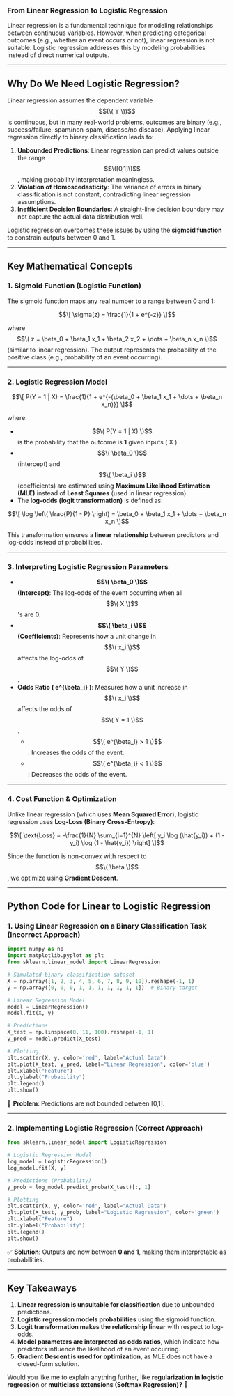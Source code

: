 ### **From Linear Regression to Logistic Regression**  

Linear regression is a fundamental technique for modeling relationships between continuous variables. However, when predicting categorical outcomes (e.g., whether an event occurs or not), linear regression is not suitable. Logistic regression addresses this by modeling probabilities instead of direct numerical outputs.

---

## **Why Do We Need Logistic Regression?**  

Linear regression assumes the dependent variable $$(\( Y \))$$ is continuous, but in many real-world problems, outcomes are binary (e.g., success/failure, spam/non-spam, disease/no disease). Applying linear regression directly to binary classification leads to:  

1. **Unbounded Predictions**: Linear regression can predict values outside the range $$\([0,1]\)$$, making probability interpretation meaningless.
2. **Violation of Homoscedasticity**: The variance of errors in binary classification is not constant, contradicting linear regression assumptions.
3. **Inefficient Decision Boundaries**: A straight-line decision boundary may not capture the actual data distribution well.

Logistic regression overcomes these issues by using the **sigmoid function** to constrain outputs between 0 and 1.

---

## **Key Mathematical Concepts**  

### **1. Sigmoid Function (Logistic Function)**
The sigmoid function maps any real number to a range between 0 and 1:

$$\[
\sigma(z) = \frac{1}{1 + e^{-z}}
\]$$

where $$\( z = \beta_0 + \beta_1 x_1 + \beta_2 x_2 + \dots + \beta_n x_n \)$$ (similar to linear regression). The output represents the probability of the positive class (e.g., probability of an event occurring).

---

### **2. Logistic Regression Model**
$$\[
P(Y = 1 | X) = \frac{1}{1 + e^{-(\beta_0 + \beta_1 x_1 + \dots + \beta_n x_n)}}
\]$$

where:  
- $$\( P(Y = 1 | X) \)$$ is the probability that the outcome is **1** given inputs \( X \).  
- $$\( \beta_0 \)$$ (intercept) and $$\( \beta_i \)$$ (coefficients) are estimated using **Maximum Likelihood Estimation (MLE)** instead of **Least Squares** (used in linear regression).  
- The **log-odds (logit transformation)** is defined as:

$$\[
\log \left( \frac{P}{1 - P} \right) = \beta_0 + \beta_1 x_1 + \dots + \beta_n x_n
\]$$

This transformation ensures a **linear relationship** between predictors and log-odds instead of probabilities.

---

### **3. Interpreting Logistic Regression Parameters**  

- **$$\( \beta_0 \)$$ (Intercept)**: The log-odds of the event occurring when all $$\( X \)$$'s are 0.
- **$$\( \beta_i \)$$ (Coefficients)**: Represents how a unit change in $$\( x_i \)$$ affects the log-odds of $$\( Y \)$$.
- **Odds Ratio \( e^{\beta_i} \)**: Measures how a unit increase in $$\( x_i \)$$ affects the odds of $$\( Y = 1 \)$$.  
  - $$\( e^{\beta_i} > 1 \)$$: Increases the odds of the event.
  - $$\( e^{\beta_i} < 1 \)$$: Decreases the odds of the event.

---

### **4. Cost Function & Optimization**
Unlike linear regression (which uses **Mean Squared Error**), logistic regression uses **Log-Loss (Binary Cross-Entropy)**:

$$\[
\text{Loss} = -\frac{1}{N} \sum_{i=1}^{N} \left[ y_i \log (\hat{y_i}) + (1 - y_i) \log (1 - \hat{y_i}) \right]
\]$$

Since the function is non-convex with respect to $$\( \beta \)$$, we optimize using **Gradient Descent**.

---

## **Python Code for Linear to Logistic Regression**
### **1. Using Linear Regression on a Binary Classification Task (Incorrect Approach)**
```python
import numpy as np
import matplotlib.pyplot as plt
from sklearn.linear_model import LinearRegression

# Simulated binary classification dataset
X = np.array([1, 2, 3, 4, 5, 6, 7, 8, 9, 10]).reshape(-1, 1)
y = np.array([0, 0, 0, 1, 1, 1, 1, 1, 1, 1])  # Binary target

# Linear Regression Model
model = LinearRegression()
model.fit(X, y)

# Predictions
X_test = np.linspace(0, 11, 100).reshape(-1, 1)
y_pred = model.predict(X_test)

# Plotting
plt.scatter(X, y, color='red', label="Actual Data")
plt.plot(X_test, y_pred, label="Linear Regression", color='blue')
plt.xlabel("Feature")
plt.ylabel("Probability")
plt.legend()
plt.show()
```
📌 **Problem**: Predictions are not bounded between [0,1].

---

### **2. Implementing Logistic Regression (Correct Approach)**
```python
from sklearn.linear_model import LogisticRegression

# Logistic Regression Model
log_model = LogisticRegression()
log_model.fit(X, y)

# Predictions (Probability)
y_prob = log_model.predict_proba(X_test)[:, 1]

# Plotting
plt.scatter(X, y, color='red', label="Actual Data")
plt.plot(X_test, y_prob, label="Logistic Regression", color='green')
plt.xlabel("Feature")
plt.ylabel("Probability")
plt.legend()
plt.show()
```
✅ **Solution**: Outputs are now between **0 and 1**, making them interpretable as probabilities.

---

## **Key Takeaways**
1. **Linear regression is unsuitable for classification** due to unbounded predictions.
2. **Logistic regression models probabilities** using the sigmoid function.
3. **Logit transformation makes the relationship linear** with respect to log-odds.
4. **Model parameters are interpreted as odds ratios**, which indicate how predictors influence the likelihood of an event occurring.
5. **Gradient Descent is used for optimization**, as MLE does not have a closed-form solution.

Would you like me to explain anything further, like **regularization in logistic regression** or **multiclass extensions (Softmax Regression)?** 🚀
